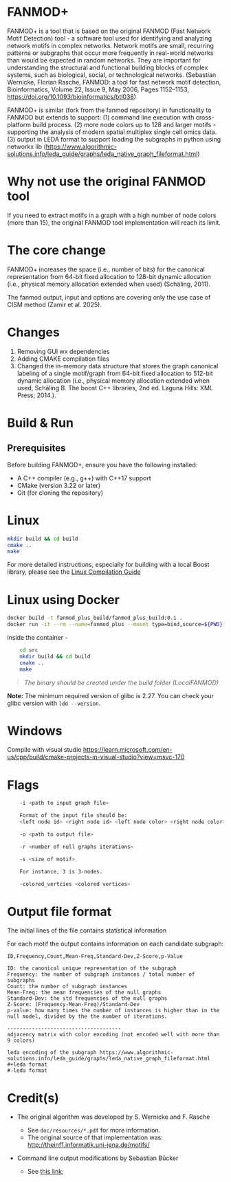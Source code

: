 # FANMOD+
FANMOD+ is a tool that is based on the original FANMOD (Fast Network Motif Detection) tool - a software tool used for identifying and analyzing network motifs in complex networks. Network motifs are small, recurring patterns or subgraphs that occur more frequently in real-world networks than would be expected in random networks. They are important for understanding the structural and functional building blocks of complex systems, such as biological, social, or technological networks. (Sebastian Wernicke, Florian Rasche, FANMOD: a tool for fast network motif detection, Bioinformatics, Volume 22, Issue 9, May 2006, Pages 1152–1153, https://doi.org/10.1093/bioinformatics/btl038)

FANMOD+ is similar (fork from the fanmod repository) in functionality to FANMOD but extends to support: 
(1) command line execution with cross-platform build process. 
(2) more node colors up to 128 and larger motifs - supporting the analysis of modern spatial multiplex single cell omics data.
(3) output in LEDA format to support loading the subgraphs in python using networkx lib (https://www.algorithmic-solutions.info/leda_guide/graphs/leda_native_graph_fileformat.html)

# Why not use the original FANMOD tool
If you need to extract motifs in a graph with a high number of node colors (more than 15), the original FANMOD tool implementation will reach its limit.

# The core change
FANMOD+ increases the space (i.e., number of bits) for the canonical representation from 64-bit fixed allocation to 128-bit dynamic allocation (i.e., physical memory allocation extended when used) (Schäling, 2011). 

The fanmod output, input and options are covering only the use case of CISM method (Zamir et al. 2025).

# Changes
1. Removing GUI wx dependencies
2. Adding CMAKE compilation files
3. Changed the in-memory data structure that stores the graph canonical labeling of a single motif/graph from 64-bit fixed allocation to 512-bit dynamic allocation (i.e., physical memory allocation extended when used, Schäling B. The boost C++ libraries, 2nd ed. Laguna Hills: XML Press; 2014.).


# Build & Run
## Prerequisites

Before building FANMOD+, ensure you have the following installed:

*   A C++ compiler (e.g., g++) with C++17 support
*   CMake (version 3.22 or later)
*   Git (for cloning the repository)

# Linux
```bash
mkdir build && cd build
cmake ..
make
```

For more detailed instructions, especially for building with a local Boost library, please see the [Linux Compilation Guide](Compile.md)

# Linux using Docker
```bash
docker build -t fanmod_plus_build/fanmod_plus_build:0.1 .
docker run -it --rm --name=fanmod_plus --mount type=bind,source=${PWD},target="/src" fanmod_plus_build/fanmod_plus_build:0.1 bash
```

inside the container -
```bash
    cd src
    mkdir build && cd build
    cmake ..
    make 
```
> _The binary should be created under the build folder (LocalFANMOD)_

**Note:** The minimum required version of glibc is 2.27. You can check your glibc version with `ldd --version`.


# Windows

Compile with visual studio
https://learn.microsoft.com/en-us/cpp/build/cmake-projects-in-visual-studio?view=msvc-170

# Flags
```bash
    -i <path to input graph file>

    Format of the input file should be:
    <left node id> <right node id> <left node color> <right node color>

    -o <path to output file>

    -r <number of null graphs iterations>

    -s <size of motif>

    For instance, 3 is 3-nodes.

    -colored_vertcies <colored vertices>
```
# Output file format
The initial lines of the file contains statistical information

For each motif the output contains information on each candidate subgraph:

    ID,Frequency,Count,Mean-Freq,Standard-Dev,Z-Score,p-Value

    ID: the canonical unique representation of the subgraph
    Frequency: the number of subgraph instances / total number of subgraphs
    Count: the number of subgraph instances
    Mean-Freq: the mean frequencies of the null graphs
    Standard-Dev: the std frequencies of the null graphs
    Z-Score: (Frequency-Mean-Freq)/Standard-Dev
    p-value: how many times the number of instances is higher than in the null model, divided by the the number of iterations.

    -------------------------------------
    adjacency matrix with color encoding (not encoded well with more than 9 colors)

    leda encoding of the subgraph https://www.algorithmic-solutions.info/leda_guide/graphs/leda_native_graph_fileformat.html
    #+leda format
    #-leda format



# Credit(s)

* The original algorithm was developed by S. Wernicke and F. Rasche
    * See `doc/resources/*.pdf` for more information.
    * The original source of that implementation was: http://theinf1.informatik.uni-jena.de/motifs/

* Command line output modifications by Sebastian Bücker
    * See [this link](https://github.com/gabbage/fanmod-cmd);
